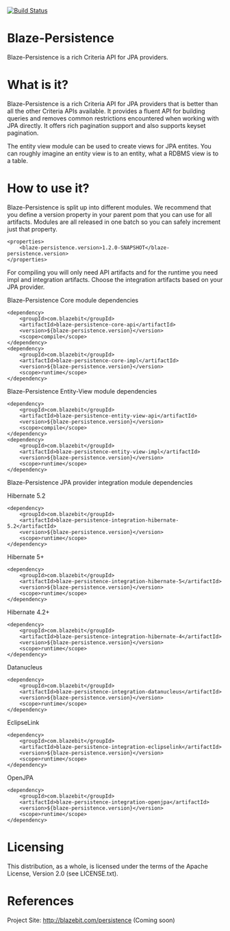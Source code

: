 [![Build Status](https://travis-ci.org/Blazebit/blaze-persistence.svg?branch=master)](https://travis-ci.org/Blazebit/blaze-persistence)

Blaze-Persistence
==========
Blaze-Persistence is a rich Criteria API for JPA providers.

What is it?
===========

Blaze-Persistence is a rich Criteria API for JPA providers that is better
than all the other Criteria APIs available.
It provides a fluent API for building queries and removes common restrictions
encountered when working with JPA directly.
It offers rich pagination support and also supports keyset pagination.

The entity view module can be used to create views for JPA entites.
You can roughly imagine an entity view is to an entity, what a RDBMS view is to a table.

How to use it?
==============
Blaze-Persistence is split up into different modules. We recommend that you define a version property in your parent pom that you can use for all artifacts. Modules are all released in one batch so you can safely increment just that property.

	<properties>
		<blaze-persistence.version>1.2.0-SNAPSHOT</blaze-persistence.version>
	</properties>

For compiling you will only need API artifacts and for the runtime you need impl and integration artifacts.
Choose the integration artifacts based on your JPA provider.

Blaze-Persistence Core module dependencies

	<dependency>
		<groupId>com.blazebit</groupId>
		<artifactId>blaze-persistence-core-api</artifactId>
		<version>${blaze-persistence.version}</version>
		<scope>compile</scope>
	</dependency>
	<dependency>
		<groupId>com.blazebit</groupId>
		<artifactId>blaze-persistence-core-impl</artifactId>
		<version>${blaze-persistence.version}</version>
		<scope>runtime</scope>
	</dependency>
	
Blaze-Persistence Entity-View module dependencies

	<dependency>
		<groupId>com.blazebit</groupId>
		<artifactId>blaze-persistence-entity-view-api</artifactId>
		<version>${blaze-persistence.version}</version>
		<scope>compile</scope>
	</dependency>
	<dependency>
		<groupId>com.blazebit</groupId>
		<artifactId>blaze-persistence-entity-view-impl</artifactId>
		<version>${blaze-persistence.version}</version>
		<scope>runtime</scope>
	</dependency>

Blaze-Persistence JPA provider integration module dependencies

Hibernate 5.2

	<dependency>
		<groupId>com.blazebit</groupId>
		<artifactId>blaze-persistence-integration-hibernate-5.2</artifactId>
		<version>${blaze-persistence.version}</version>
		<scope>runtime</scope>
	</dependency>
	
Hibernate 5+
	
	<dependency>
		<groupId>com.blazebit</groupId>
		<artifactId>blaze-persistence-integration-hibernate-5</artifactId>
		<version>${blaze-persistence.version}</version>
		<scope>runtime</scope>
	</dependency>
	
Hibernate 4.2+
	
	<dependency>
		<groupId>com.blazebit</groupId>
		<artifactId>blaze-persistence-integration-hibernate-4</artifactId>
		<version>${blaze-persistence.version}</version>
		<scope>runtime</scope>
	</dependency>
	
Datanucleus
	
	<dependency>
		<groupId>com.blazebit</groupId>
		<artifactId>blaze-persistence-integration-datanucleus</artifactId>
		<version>${blaze-persistence.version}</version>
		<scope>runtime</scope>
	</dependency>
	
EclipseLink
	
	<dependency>
		<groupId>com.blazebit</groupId>
		<artifactId>blaze-persistence-integration-eclipselink</artifactId>
		<version>${blaze-persistence.version}</version>
		<scope>runtime</scope>
	</dependency>
	
OpenJPA
	
	<dependency>
		<groupId>com.blazebit</groupId>
		<artifactId>blaze-persistence-integration-openjpa</artifactId>
		<version>${blaze-persistence.version}</version>
		<scope>runtime</scope>
	</dependency>
 
Licensing
=========

This distribution, as a whole, is licensed under the terms of the Apache
License, Version 2.0 (see LICENSE.txt).

References
==========

Project Site:              http://blazebit.com/persistence (Coming soon)

